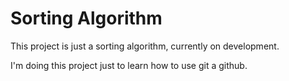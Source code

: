 # Sorting Algorithm

This project is just a sorting algorithm, currently on development.

I'm doing this project just to learn how to use git a github.